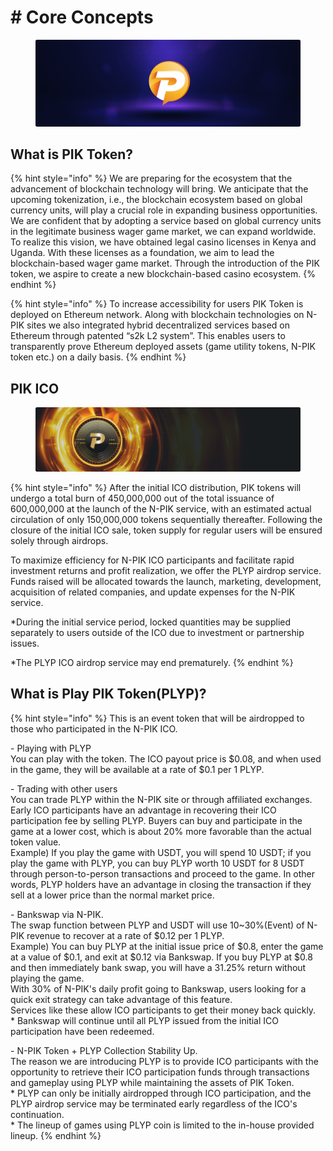 # # Core Concepts

<figure><img src=".gitbook/assets/02.png" alt=""><figcaption></figcaption></figure>

## **What is PIK Token?**

{% hint style="info" %}
We are preparing for the ecosystem that the advancement of blockchain technology will bring. We anticipate that the upcoming tokenization, i.e., the blockchain ecosystem based on global currency units, will play a crucial role in expanding business opportunities. We are confident that by adopting a service based on global currency units in the legitimate business wager game market, we can expand worldwide. To realize this vision, we have obtained legal casino licenses in Kenya and Uganda. With these licenses as a foundation, we aim to lead the blockchain-based wager game market. Through the introduction of the PIK token, we aspire to create a new blockchain-based casino ecosystem.
{% endhint %}

{% hint style="info" %}
To increase accessibility for users PIK Token is deployed on Ethereum network. Along with blockchain technologies on N-PIK sites we also integrated hybrid decentralized services based on Ethereum through patented “s2k L2 system”. This enables users to transparently prove Ethereum deployed assets (game utility tokens, N-PIK token etc.) on a daily basis.
{% endhint %}



## **PIK ICO**

<figure><img src=".gitbook/assets/03.png" alt=""><figcaption></figcaption></figure>

{% hint style="info" %}
After the initial ICO distribution, PIK tokens will undergo a total burn of 450,000,000 out of the total issuance of 600,000,000 at the launch of the N-PIK service, with an estimated actual circulation of only 150,000,000 tokens sequentially thereafter. Following the closure of the initial ICO sale, token supply for regular users will be ensured solely through airdrops.

To maximize efficiency for N-PIK ICO participants and facilitate rapid investment returns and profit realization, we offer the PLYP airdrop service. Funds raised will be allocated towards the launch, marketing, development, acquisition of related companies, and update expenses for the N-PIK service.

\*During the initial service period, locked quantities may be supplied separately to users outside of the ICO due to investment or partnership issues.

\*The PLYP ICO airdrop service may end prematurely.
{% endhint %}



## **What is Play PIK Token(PLYP)?**

{% hint style="info" %}
This is an event token that will be airdropped to those who participated in the N-PIK ICO.

\-   Playing with PLYP\
You can play with the token. The ICO payout price is $0.08, and when used in the game, they will be available at a rate of $0.1 per 1 PLYP.

\-   Trading with other users\
You can trade PLYP within the N-PIK site or through affiliated exchanges.\
Early ICO participants have an advantage in recovering their ICO participation fee by selling PLYP. Buyers can buy and participate in the game at a lower cost, which is about 20% more favorable than the actual token value.\
Example) If you play the game with USDT, you will spend 10 USDT; if you play the game with PLYP, you can buy PLYP worth 10 USDT for 8 USDT through person-to-person transactions and proceed to the game. In other words, PLYP holders have an advantage in closing the transaction if they sell at a lower price than the normal market price.

\-   Bankswap via N-PIK.\
The swap function between PLYP and USDT will use 10\~30%(Event) of N-PIK revenue to recover at a rate of $0.12 per 1 PLYP.\
Example) You can buy PLYP at the initial issue price of $0.8, enter the game at a value of $0.1, and exit at $0.12 via Bankswap. If you buy PLYP at $0.8 and then immediately bank swap, you will have a 31.25% return without playing the game.\
With 30% of N-PIK's daily profit going to Bankswap, users looking for a quick exit strategy can take advantage of this feature.\
Services like these allow ICO participants to get their money back quickly.\
\* Bankswap will continue until all PLYP issued from the initial ICO participation have been redeemed.

\-   N-PIK Token + PLYP Collection Stability Up.\
The reason we are introducing PLYP is to provide ICO participants with the opportunity to retrieve their ICO participation funds through transactions and gameplay using PLYP while maintaining the assets of PIK Token.\
\* PLYP can only be initially airdropped through ICO participation, and the PLYP airdrop service may be terminated early regardless of the ICO's continuation.\
\* The lineup of games using PLYP coin is limited to the in-house provided lineup.
{% endhint %}
